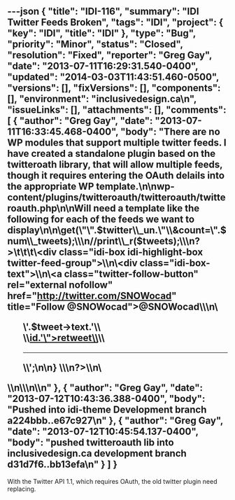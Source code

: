 ---json
{
  "title": "IDI-116",
  "summary": "IDI Twitter Feeds Broken",
  "tags": "IDI",
  "project": {
    "key": "IDI",
    "title": "IDI"
  },
  "type": "Bug",
  "priority": "Minor",
  "status": "Closed",
  "resolution": "Fixed",
  "reporter": "Greg Gay",
  "date": "2013-07-11T16:29:31.540-0400",
  "updated": "2014-03-03T11:43:51.460-0500",
  "versions": [],
  "fixVersions": [],
  "components": [],
  "environment": "inclusivedesign.ca\n",
  "issueLinks": [],
  "attachments": [],
  "comments": [
    {
      "author": "Greg Gay",
      "date": "2013-07-11T16:33:45.468-0400",
      "body": "There are no WP modules that support multiple twitter feeds. I have created a standalone plugin based on the twitteroath library, that will allow multiple feeds, though it requires entering the OAuth delails into the appropriate WP template.\n\nwp-content/plugins/twitteroauth/twitteroauth/twitteroauth.php\n\nWill need a template like the following for each of the feeds we want to display\n\n\\<?php // eg themes/idi-theme/tweets-SNOWocad.php\\\nrequire\\_once(\"wp-content/plugins/twitteroauth/twitteroauth/twitteroauth.php\");\\\n$twitter\\_un = \"SNOWocad\";\\\n$num\\_tweets = 3;\\\n$consumerkey = \"fHDGIckUSPpd4koYiBVOw\";\\\n$consumersecret = \"I3KKfzDT34eR9TXekZsXod750SdC2JydGVKj0ZFlU\";\\\n$accesstoken = \"199785294-UB4hnT6tsbbRD2bKSUGNgryPnS4hDJjtQpPtFGx7\";\\\n$accesstokensecret = \"kcXrb0WzyUYijk97u1RdFrG7hSS5vpyUbWxpfls\";\\\n$connection = new TwitterOAuth($consumerkey, $consumersecret, $accesstoken, $accesstokensecret);\\\n$tweets = $connection->get(\"<https://api.twitter.com/1.1/statuses/user_timeline.json?screen_name=>\".$twitter\\_un.\"\\&count=\".$num\\_tweets);\\\n//print\\_r($tweets);\\\n?>\t\t\t\\<div class=\"idi-box idi-highlight-box twitter-feed-group\">\\\n\\<div class=\"idi-box-text\">\\\n\\<a class=\"twitter-follow-button\" rel=\"external nofollow\" href=\"<http://twitter.com/SNOWocad>\" title=\"Follow @SNOWocad\">@SNOWocad\\</a>\\\n\\<ul>     \\<?php   \\\nforeach($tweets as $tweet) {\\\necho '\\<li class=\"even\">'.$tweet->text.'\\<br>\\<a href=\"[https://twitter.com/intent/retweet?tweet\\_id='.$tweet-](https://twitter.com/intent/retweet?tweet_id=%27.$tweet-)>id.'\">retweet\\</a>\\<hr>\\</li>';\n\n} \\\n?>\\\n\\</ul>\\\n\\</div>\\\n\\</div>\n"
    },
    {
      "author": "Greg Gay",
      "date": "2013-07-12T10:43:36.388-0400",
      "body": "Pushed into idi-theme Development branch  a224bbb..e67c927\n"
    },
    {
      "author": "Greg Gay",
      "date": "2013-07-12T10:45:54.137-0400",
      "body": "pushed  twitteroauth lib into inclusivedesign.ca development branch d31d7f6..bb13efa\n"
    }
  ]
}
---
With the Twitter API 1.1, which requires OAuth, the old twitter plugin need replacing.

        